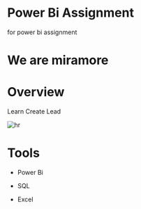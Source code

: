 # Power Bi Assignment
for power bi  assignment
# We are miramore

# Overview
Learn Create Lead

![hr](https://github.com/user-attachments/assets/27a84132-e2e9-4762-8da5-0458b1258839)

# Tools
- Power Bi
- SQL
- Excel

  ``` Total_emp = countrows([hr_data])

